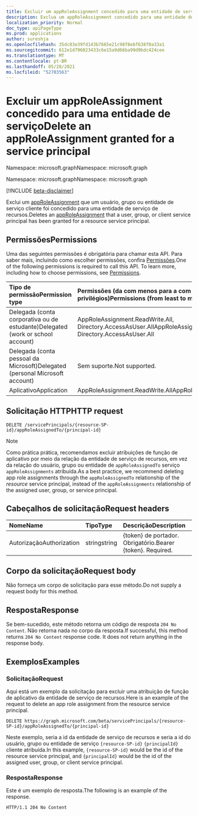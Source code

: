 ```yaml
---
title: Excluir um appRoleAssignment concedido para uma entidade de serviço
description: Exclua um appRoleAssignment concedido para uma entidade de serviço.
localization_priority: Normal
doc_type: apiPageType
ms.prod: applications
author: sureshja
ms.openlocfilehash: 35dc83e39fd143b7665e21c98f8ebf638f0a33a1
ms.sourcegitcommit: 612e1d796023433c6e15a9d66ba99d9bdc424cee
ms.translationtype: MT
ms.contentlocale: pt-BR
ms.lasthandoff: 05/28/2021
ms.locfileid: "52703563"
---
```

# <a name="delete-an-approleassignment-granted-for-a-service-principal"></a><span data-ttu-id="2ab10-103">Excluir um appRoleAssignment concedido para uma entidade de serviço</span><span class="sxs-lookup"><span data-stu-id="2ab10-103">Delete an appRoleAssignment granted for a service principal</span></span>

<span data-ttu-id="2ab10-104">Namespace: microsoft.graph</span><span class="sxs-lookup"><span data-stu-id="2ab10-104">Namespace: microsoft.graph</span></span>

<span data-ttu-id="2ab10-105">Namespace: microsoft.graph</span><span class="sxs-lookup"><span data-stu-id="2ab10-105">Namespace: microsoft.graph</span></span>

[!INCLUDE [beta-disclaimer](../../includes/beta-disclaimer.md)]

<span data-ttu-id="2ab10-106">Exclui um [appRoleAssignment](../resources/approleassignment.md) que um usuário, grupo ou entidade de serviço cliente foi concedido para uma entidade de serviço de recursos.</span><span class="sxs-lookup"><span data-stu-id="2ab10-106">Deletes an [appRoleAssignment](../resources/approleassignment.md) that a user, group, or client service principal has been granted for a resource service principal.</span></span>

## <a name="permissions"></a><span data-ttu-id="2ab10-107">Permissões</span><span class="sxs-lookup"><span data-stu-id="2ab10-107">Permissions</span></span>

<span data-ttu-id="2ab10-p101">Uma das seguintes permissões é obrigatória para chamar esta API. Para saber mais, incluindo como escolher permissões, confira [Permissões](/graph/permissions-reference).</span><span class="sxs-lookup"><span data-stu-id="2ab10-p101">One of the following permissions is required to call this API. To learn more, including how to choose permissions, see [Permissions](/graph/permissions-reference).</span></span>

|<span data-ttu-id="2ab10-110">Tipo de permissão</span><span class="sxs-lookup"><span data-stu-id="2ab10-110">Permission type</span></span>      | <span data-ttu-id="2ab10-111">Permissões (da com menos para a com mais privilégios)</span><span class="sxs-lookup"><span data-stu-id="2ab10-111">Permissions (from least to most privileged)</span></span>              |
|:--------------------|:---------------------------------------------------------|
|<span data-ttu-id="2ab10-112">Delegada (conta corporativa ou de estudante)</span><span class="sxs-lookup"><span data-stu-id="2ab10-112">Delegated (work or school account)</span></span> | <span data-ttu-id="2ab10-113">AppRoleAssignment.ReadWrite.All, Directory.AccessAsUser.All</span><span class="sxs-lookup"><span data-stu-id="2ab10-113">AppRoleAssignment.ReadWrite.All, Directory.AccessAsUser.All</span></span>    |
|<span data-ttu-id="2ab10-114">Delegada (conta pessoal da Microsoft)</span><span class="sxs-lookup"><span data-stu-id="2ab10-114">Delegated (personal Microsoft account)</span></span> | <span data-ttu-id="2ab10-115">Sem suporte.</span><span class="sxs-lookup"><span data-stu-id="2ab10-115">Not supported.</span></span>    |
|<span data-ttu-id="2ab10-116">Aplicativo</span><span class="sxs-lookup"><span data-stu-id="2ab10-116">Application</span></span> | <span data-ttu-id="2ab10-117">AppRoleAssignment.ReadWrite.All</span><span class="sxs-lookup"><span data-stu-id="2ab10-117">AppRoleAssignment.ReadWrite.All</span></span> |

## <a name="http-request"></a><span data-ttu-id="2ab10-118">Solicitação HTTP</span><span class="sxs-lookup"><span data-stu-id="2ab10-118">HTTP request</span></span>

<!-- { "blockType": "ignored" } -->

```http
DELETE /servicePrincipals/{resource-SP-id}/appRoleAssignedTo/{principal-id}
```

> [!NOTE]
> <span data-ttu-id="2ab10-119">Como prática prática, recomendamos excluir atribuições de função de aplicativo por meio da relação da entidade de serviço de recursos, em vez da relação do usuário, grupo ou entidade de `appRoleAssignedTo` serviço  `appRoleAssignments` atribuída.</span><span class="sxs-lookup"><span data-stu-id="2ab10-119">As a best practice, we recommend deleting app role assignments through the `appRoleAssignedTo` relationship of the _resource_ service principal, instead of the `appRoleAssignments` relationship of the assigned user, group, or service principal.</span></span>

## <a name="request-headers"></a><span data-ttu-id="2ab10-120">Cabeçalhos de solicitação</span><span class="sxs-lookup"><span data-stu-id="2ab10-120">Request headers</span></span>

| <span data-ttu-id="2ab10-121">Nome</span><span class="sxs-lookup"><span data-stu-id="2ab10-121">Name</span></span>       | <span data-ttu-id="2ab10-122">Tipo</span><span class="sxs-lookup"><span data-stu-id="2ab10-122">Type</span></span> | <span data-ttu-id="2ab10-123">Descrição</span><span class="sxs-lookup"><span data-stu-id="2ab10-123">Description</span></span>|
|:---------------|:--------|:----------|
| <span data-ttu-id="2ab10-124">Autorização</span><span class="sxs-lookup"><span data-stu-id="2ab10-124">Authorization</span></span>  | <span data-ttu-id="2ab10-125">string</span><span class="sxs-lookup"><span data-stu-id="2ab10-125">string</span></span>  | <span data-ttu-id="2ab10-p102">{token} de portador. Obrigatório.</span><span class="sxs-lookup"><span data-stu-id="2ab10-p102">Bearer {token}. Required.</span></span> |

## <a name="request-body"></a><span data-ttu-id="2ab10-128">Corpo da solicitação</span><span class="sxs-lookup"><span data-stu-id="2ab10-128">Request body</span></span>

<span data-ttu-id="2ab10-129">Não forneça um corpo de solicitação para esse método.</span><span class="sxs-lookup"><span data-stu-id="2ab10-129">Do not supply a request body for this method.</span></span>

## <a name="response"></a><span data-ttu-id="2ab10-130">Resposta</span><span class="sxs-lookup"><span data-stu-id="2ab10-130">Response</span></span>

<span data-ttu-id="2ab10-p103">Se bem-sucedido, este método retorna um código de resposta `204 No Content`. Não retorna nada no corpo da resposta.</span><span class="sxs-lookup"><span data-stu-id="2ab10-p103">If successful, this method returns `204 No Content` response code. It does not return anything in the response body.</span></span>

## <a name="examples"></a><span data-ttu-id="2ab10-133">Exemplos</span><span class="sxs-lookup"><span data-stu-id="2ab10-133">Examples</span></span>

### <a name="request"></a><span data-ttu-id="2ab10-134">Solicitação</span><span class="sxs-lookup"><span data-stu-id="2ab10-134">Request</span></span>

<span data-ttu-id="2ab10-135">Aqui está um exemplo da solicitação para excluir uma atribuição de função de aplicativo da entidade de serviço de recursos.</span><span class="sxs-lookup"><span data-stu-id="2ab10-135">Here is an example of the request to delete an app role assignment from the resource service principal.</span></span>

<!-- {
  "blockType": "request",
  "name": "serviceprincipal_delete_approleassignedto"
}-->

```http
DELETE https://graph.microsoft.com/beta/servicePrincipals/{resource-SP-id}/appRoleAssignedTo/{principal-id}
```

<span data-ttu-id="2ab10-136">Neste exemplo, seria a id da entidade de serviço de recursos e seria a id do usuário, grupo ou entidade de serviço `{resource-SP-id}` `{principalId}` cliente atribuída.</span><span class="sxs-lookup"><span data-stu-id="2ab10-136">In this example, `{resource-SP-id}` would be the id of the resource service principal, and `{principalId}` would be the id of the assigned user, group, or client service principal.</span></span>

### <a name="response"></a><span data-ttu-id="2ab10-137">Resposta</span><span class="sxs-lookup"><span data-stu-id="2ab10-137">Response</span></span>

<span data-ttu-id="2ab10-138">Este é um exemplo de resposta.</span><span class="sxs-lookup"><span data-stu-id="2ab10-138">The following is an example of the response.</span></span>

<!-- {
  "blockType": "response",
  "truncated": true
} -->

```http
HTTP/1.1 204 No Content
```

<!-- uuid: 8fcb5dbc-d5aa-4681-8e31-b001d5168d79
2015-10-25 14:57:30 UTC -->
<!--
{
  "type": "#page.annotation",
  "description": "Delete appRoleAssignment",
  "keywords": "",
  "section": "documentation",
  "tocPath": "",
  "suppressions": [
  ]
}
-->



